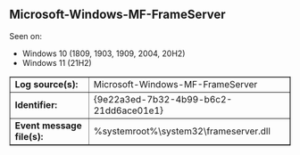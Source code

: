 ## Microsoft-Windows-MF-FrameServer

Seen on:
* Windows 10 (1809, 1903, 1909, 2004, 20H2)
* Windows 11 (21H2)

<table border="1" class="docutils">
  <tbody>
    <tr>
      <td><b>Log source(s):</b></td>
      <td>Microsoft-Windows-MF-FrameServer</td>
    </tr>
    <tr>
      <td><b>Identifier:</b></td>
      <td>{9e22a3ed-7b32-4b99-b6c2-21dd6ace01e1}</td>
    </tr>
    <tr>
      <td><b>Event message file(s):</b></td>
      <td>%systemroot%\system32\frameserver.dll</td>
    </tr>
  </tbody>
</table>

&nbsp;

